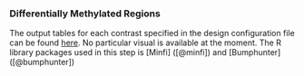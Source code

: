 ### Differentially Methylated Regions
The output tables for each contrast specified in the design configuration file can be found [here](differential_methylated_regions.zip). No particular visual is available at the moment. The R library packages used in this step is [Minfi] ([@minfi]) and [Bumphunter] ([@bumphunter])
